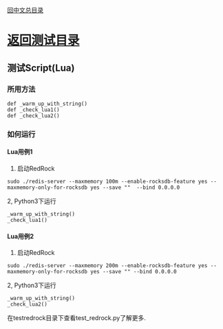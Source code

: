 [回中文总目录](menu_cn.md) 

# [返回测试目录](test_cn.md)

## 测试Script(Lua)

### 所用方法

```
def _warm_up_with_string()
def _check_lua1()
def _check_lua2()
```

### 如何运行

#### Lua用例1

1. 启动RedRock
```
sudo ./redis-server --maxmemory 100m --enable-rocksdb-feature yes --maxmemory-only-for-rocksdb yes --save ""  --bind 0.0.0.0
```
2, Python3下运行
```
_warm_up_with_string()
_check_lua1()
```

#### Lua用例2

1. 启动RedRock
```
sudo ./redis-server --maxmemory 200m --enable-rocksdb-feature yes --maxmemory-only-for-rocksdb yes --save "" --bind 0.0.0.0
```
2, Python3下运行
```
_warm_up_with_string()
_check_lua2()
```

在testredrock目录下查看test_redrock.py了解更多.